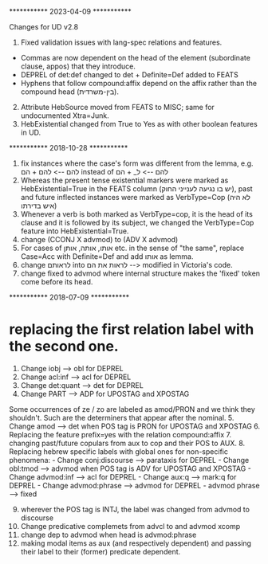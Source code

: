*********** 2023-04-09 ***********

Changes for UD v2.8 
1. Fixed validation issues with lang-spec relations and features.
  - Commas are now dependent on the head of the element (subordinate clause, appos) that they introduce.
  - DEPREL of det:def changed to det + Definite=Def added to FEATS
  - Hyphens that follow compound:affix depend on the affix rather than the compound head (בין-משרדית).
2. Attribute HebSource moved from FEATS to MISC; same for undocumented Xtra=Junk.
3. HebExistential changed from True to Yes as with other boolean features in UD.

*********** 2018-10-28 ***********

1. fix instances where the case's form was different from the lemma, e.g. להם --> להם + הם instead of להם --> ל_ + הם
2. Whereas the present tense existential markers were marked as HebExistential=True in the
FEATS column (יש בו נגיעה לענייני החוק), past and future inflected instances were marked as VerbType=Cop (לא היה איש בדירתו)
3. Whenever a verb is both marked as VerbType=cop, it is the head of its clause and it is followed by its subject, 
we changed the VerbType=Cop feature into HebExistential=True.
4. change (CCONJ X advmod) to (ADV X advmod)
5. For cases of אותו, אותה, אותן etc. in the sense of "the same", replace Case=Acc with Definite=Def and add אותו as lemma.
6. change לראותם into לראות את הם --> modified in Victoria's code.
7. change fixed to advmod where internal structure makes the 'fixed' token come before its head.


*********** 2018-07-09 ***********
# replacing the first relation label with the second one.
1. Change iobj --> obl for DEPREL
2. Change acl:inf --> acl for DEPREL
3. Change det:quant --> det for DEPREL
4. Change PART --> ADP for UPOSTAG and XPOSTAG

Some occurrences of ze / zo are labeled as amod/PRON and we think they shouldn't. Such are the determiners that appear after the nominal.
5. Change amod --> det when POS tag is PRON for UPOSTAG and XPOSTAG
6. Replacing the feature prefix=yes with the relation compound:affix
7. changing past/future copulars from aux to cop and their POS to AUX.
8. Replacing hebrew specific labels with global ones for non-specific phenomena:
    - Change conj:discourse --> parataxis for DEPREL
    - Change obl:tmod --> advmod when POS tag is ADV for UPOSTAG and XPOSTAG
    - Change advmod:inf --> acl for DEPREL
    - Change aux:q --> mark:q for DEPREL
    - Change advmod:phrase --> advmod for DEPREL
    - advmod phrase --> fixed


9. wherever the POS tag is INTJ, the label was changed from advmod to discourse
10. Change predicative complemets from advcl to and advmod xcomp
11. change dep to advmod when head is advmod:phrase
12. making modal items as aux (and respectively dependent) and passing their label to their (former) predicate dependent.
